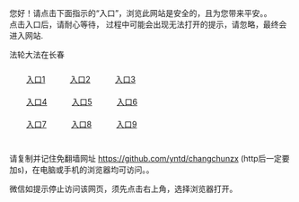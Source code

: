 您好！请点击下面指示的“入口”，浏览此网站是安全的，且为您带来平安。。 <br/>
点击入口后，请耐心等待， 过程中可能会出现无法打开的提示，请忽略，最终会进入网站. </br>

法轮大法在长春<br/>
<div style="padding:10px"><a style="margin:20px" target="_blank" href="https://d1lo9wpmaxym74.cloudfront.net/2Qpsp?izzpash" id="ccLink1" rel="nofollow">入口1</a> <a target="_blank" style="margin:20px" href="https://d1itp6p8j7r4fy.cloudfront.net/2Qpsp?fdjexvs" id="ccLink2" rel="nofollow">入口2</a> <a style="margin:20px" target="_blank" href="https://d2d7cyifed4rbo.cloudfront.net/2Qpsp?drhebpi" id="ccLink3" rel="nofollow">入口3</a></div>

<div style="padding:10px" ><a style="margin:20px" target="_blank" href="https://d1lo9wpmaxym74.cloudfront.net/2Qpsp?izzpash" id="ccLink4" rel="nofollow">入口4</a> <a style="margin:20px" href="https://d1itp6p8j7r4fy.cloudfront.net/2Qpsp?fdjexvs" target="_blank" id="ccLink5" rel="nofollow">入口5</a> <a style="margin:20px" href="https://d2d7cyifed4rbo.cloudfront.net/2Qpsp?drhebpi" target="_blank" id="ccLink6" rel="nofollow">入口6</a></div>

<div style="padding:10px"><a style="margin:20px" target="_blank" href="https://d1lo9wpmaxym74.cloudfront.net/2Qpsp?izzpash" id="ccLink7" rel="nofollow">入口7</a> <a style="margin:20px" href="https://d1itp6p8j7r4fy.cloudfront.net/2Qpsp?fdjexvs" target="_blank" id="ccLink8" rel="nofollow">入口8</a> <a style="margin:20px" target="_blank" href="https://d2d7cyifed4rbo.cloudfront.net/2Qpsp?drhebpi" id="ccLink9" rel="nofollow">入口9</a></div>

<br/>



请复制并记住免翻墙网址 https://github.com/yntd/changchunzx (http后一定要加s)，在电脑或手机的浏览器均可访问。。<br/>

微信如提示停止访问该网页，须先点击右上角，选择浏览器打开。
